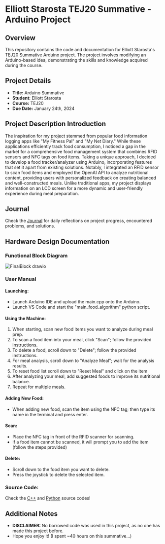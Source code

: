 # Elliott Starosta TEJ20 Summative - Arduino Project

## Overview

This repository contains the code and documentation for Elliott Starosta's TEJ20 Summative Arduino project. The project involves modifying an Arduino-based idea, demonstrating the skills and knowledge acquired during the course.

## Project Details

- **Title:** Arduino Summative 
- **Student:** Elliott Starosta
- **Course:** TEJ20
- **Due Date:** January 24th, 2024

## Project Description Introduction

The inspiration for my project stemmed from popular food information logging apps like "My Fitness Pal" and "My Net Diary." While these applications efficiently track food consumption, I noticed a gap in the market for a comprehensive food management system that combines RFID sensors and NFC tags on food items. Taking a unique approach, I decided to develop a food tracker/analyzer using Arduino, incorporating features that set it apart from existing solutions. Notably, I integrated an RFID sensor to scan food items and employed the OpenAI API to analyze nutritional content, providing users with personalized feedback on creating balanced and well-constructed meals. Unlike traditional apps, my project displays information on an LCD screen for a more dynamic and user-friendly experience during meal preparation.

## Journal

Check the [Journal](https://docs.google.com/document/d/1gp0loAV-oS-ApLvzDotrjCvRYIWIoJ3BhBvraUlo2Vc/edit) for daily reflections on project progress, encountered problems, and solutions.

## Hardware Design Documentation

### Functional Block Diagram

![FinalBlock drawio](https://github.com/ElliottStarosta/TEJ20-Summative-/assets/147102252/ae4c0c9d-94b1-4098-9133-1fdef4dadc0e)

### User Manual 

#### Launching:
- Launch Arduino IDE and upload the main.cpp onto the Arduino.
- Launch VS Code and start the "main_food_algorithm" python script.

#### Using the Machine:
1. When starting, scan new food items you want to analyze during meal prep.
2. To scan a food item into your meal, click "Scan"; follow the provided instructions.
3. To delete a food, scroll down to "Delete"; follow the provided instructions.
4. For meal analysis, scroll down to "Analyze Meal"; wait for the analysis results.
5. To reset food list scroll down to "Reset Meal" and click on the item
6. After analyzing your meal, add suggested foods to improve its nutritional balance.
7. Repeat for multiple meals.

#### Adding New Food:
- When adding new food, scan the item using the NFC tag; then type its name in the terminal and press enter.

#### Scan:
- Place the NFC tag in front of the RFID scanner for scanning.
- If a food item cannot be scanned, it will prompt you to add the item (follow the steps provided)

#### Delete:
- Scroll down to the food item you want to delete.
- Press the joystick to delete the selected item.


### Source Code:
Check the [C++](https://github.com/ElliottStarosta/TEJ20-Summative-/blob/main/Arduino%20Based%20Code/main.cpp) and [Python](https://github.com/ElliottStarosta/TEJ20-Summative-/blob/main/Arduino%20Based%20Code/main_food_algorithm.py) source codes!

## Additional Notes
- **DISCLAIMER:** No borrowed code was used in this project, as no one has made this project before.
- Hope you enjoy it! (I spent ~40 hours on this summative...)